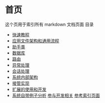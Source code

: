 # 首页

这个页用于索引所有 markdown 文档页面
目录
- [快速教程](tutorial-quickstart.md)
- [应用文件架构和通用流程](tutorial-general.md)
- [助手类](tutorial-helper.md)
- [数据库](tutorial-db.md)
- [路由](tutorial-route.md)
- [异常处理](tutorial-exception.md)
- [会话处理](tutorial-session.md)
- [系统内部架构](tutorial-arch.md)
- [接管实现](tutorial-override.md)
- [扩展的使用和开发](tutorial-extension.md)
- [系统自带例子分析](tutorial-sample.md)
[参与开发相关](tutorial-support.md)
[参考索引页面](ref/index.md)
